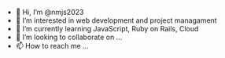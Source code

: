 - 👋 Hi, I’m @nmjs2023
- 👀 I’m interested in web development and project managament
- 🌱 I’m currently learning JavaScript, Ruby on Rails, Cloud
- 💞️ I’m looking to collaborate on ...
- 📫 How to reach me ...

<!---
nmjs2023/nmjs2023 is a ✨ special ✨ repository because its `README.md` (this file) appears on your GitHub profile.
You can click the Preview link to take a look at your changes.
--->
